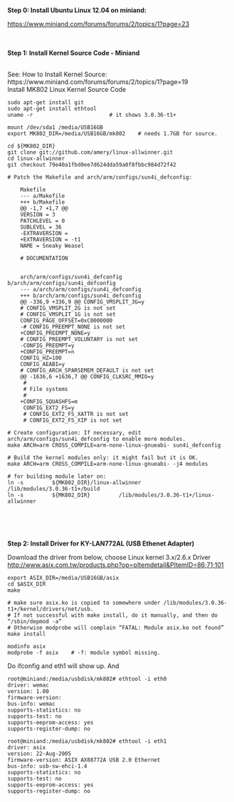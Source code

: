 <br>
<b> Step 0:  Install Ubuntu Linux 12.04 on miniand:</b>

https://www.miniand.com/forums/forums/2/topics/1?page=23

<br><br>
<b> Step 1: Install Kernel Source Code - Miniand </b>

<br>
See: How to Install Kernel Source:<br>
https://www.miniand.com/forums/forums/2/topics/1?page=19

<br>
Install MK802 Linux Kernel Source Code

    sudo apt-get install git
    sudo apt-get install ethtool
    uname -r                        # it shows 3.0.36-t1+
    
    mount /dev/sda1 /media/USB16GB
    export MK802_DIR=/media/USB16GB/mk802    # needs 1.7GB for source.

    cd ${MK802_DIR}
    git clone git://github.com/amery/linux-allwinner.git
    cd linux-allwinner
    git checkout 79e40a1fbd0ee7d624dda59a0f8fbbc984d72f42
    
    # Patch the Makefile and arch/arm/configs/sun4i_defconfig:

        Makefile
        --- a/Makefile
        +++ b/Makefile
        @@ -1,7 +1,7 @@
        VERSION = 3
        PATCHLEVEL = 0
        SUBLEVEL = 36
        -EXTRAVERSION =
        +EXTRAVERSION = -t1
        NAME = Sneaky Weasel
    
        # DOCUMENTATION
        
        
        arch/arm/configs/sun4i_defconfig b/arch/arm/configs/sun4i_defconfig
        --- a/arch/arm/configs/sun4i_defconfig
        +++ b/arch/arm/configs/sun4i_defconfig
        @@ -336,9 +336,9 @@ CONFIG_VMSPLIT_3G=y
        # CONFIG_VMSPLIT_2G is not set
        # CONFIG_VMSPLIT_1G is not set
        CONFIG_PAGE_OFFSET=0xC0000000
        -# CONFIG_PREEMPT_NONE is not set
        +CONFIG_PREEMPT_NONE=y
        # CONFIG_PREEMPT_VOLUNTARY is not set
        -CONFIG_PREEMPT=y
        +CONFIG_PREEMPT=n
        CONFIG_HZ=100
        CONFIG_AEABI=y
        # CONFIG_ARCH_SPARSEMEM_DEFAULT is not set
        @@ -1636,6 +1636,7 @@ CONFIG_CLKSRC_MMIO=y
         #
         # File systems
         #
        +CONFIG_SQUASHFS=m
         CONFIG_EXT2_FS=y
         # CONFIG_EXT2_FS_XATTR is not set
         # CONFIG_EXT2_FS_XIP is not set
    
    # Create configuration: If necessary, edit arch/arm/configs/sun4i_defconfig to enable more modules.
    make ARCH=arm CROSS_COMPILE=arm-none-linux-gnueabi- sun4i_defconfig
    
    # Build the kernel modules only: it might fail but it is OK.
    make ARCH=arm CROSS_COMPILE=arm-none-linux-gnueabi- -j4 modules
    
    # for building module later on:
    ln -s         ${MK802_DIR}/linux-allwinner         /lib/modules/3.0.36-t1+/build
    ln -s         ${MK802_DIR}         /lib/modules/3.0.36-t1+/linux-allwinner


<br><br><br>

<b> Step 2: Install Driver for KY-LAN772AL (USB Ethenet Adapter) </b>
    
Download the driver from below, choose Linux kernel 3.x/2.6.x Driver <br> http://www.asix.com.tw/products.php?op=pItemdetail&PItemID=86;71;101
    
    export ASIX_DIR=/media/USB16GB/asix    
    cd $ASIX_DIR
    make
    
    # make sure asix.ko is copied to somewhere under /lib/modules/3.0.36-t1+/kernel/drivers/net/usb. 
    # If not successful with make install, do it manually, and then do “/sbin/depmod -a”
    # Otherwise modprobe will complain “FATAL: Module asix.ko not found”
    make install     
    
    modinfo asix
    modprobe -f asix    # -f: module symbol missing.
    
Do ifconfig and eth1 will show up. And
    
    root@miniand:/media/usbdisk/mk802# ethtool -i eth0
    driver: wemac
    version: 1.00
    firmware-version:
    bus-info: wemac
    supports-statistics: no
    supports-test: no
    supports-eeprom-access: yes
    supports-register-dump: no
    
    root@miniand:/media/usbdisk/mk802# ethtool -i eth1
    driver: asix
    version: 22-Aug-2005
    firmware-version: ASIX AX88772A USB 2.0 Ethernet
    bus-info: usb-sw-ehci-1.4
    supports-statistics: no
    supports-test: no
    supports-eeprom-access: yes
    supports-register-dump: no
